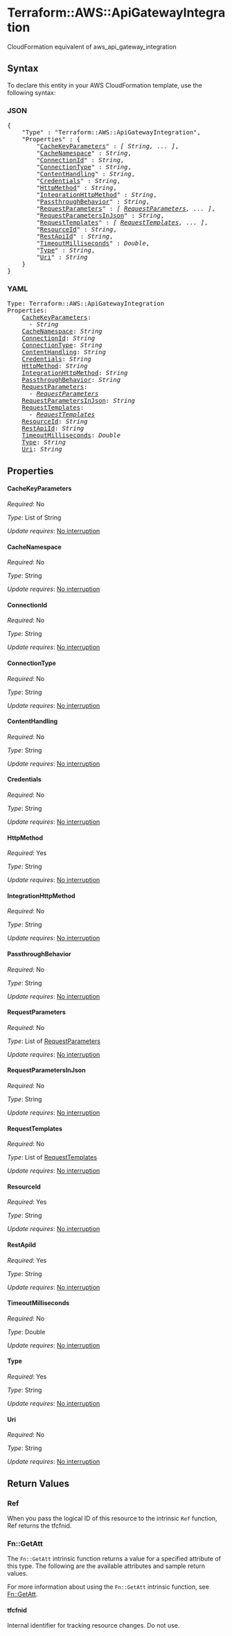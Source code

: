 # Terraform::AWS::ApiGatewayIntegration

CloudFormation equivalent of aws_api_gateway_integration

## Syntax

To declare this entity in your AWS CloudFormation template, use the following syntax:

### JSON

<pre>
{
    "Type" : "Terraform::AWS::ApiGatewayIntegration",
    "Properties" : {
        "<a href="#cachekeyparameters" title="CacheKeyParameters">CacheKeyParameters</a>" : <i>[ String, ... ]</i>,
        "<a href="#cachenamespace" title="CacheNamespace">CacheNamespace</a>" : <i>String</i>,
        "<a href="#connectionid" title="ConnectionId">ConnectionId</a>" : <i>String</i>,
        "<a href="#connectiontype" title="ConnectionType">ConnectionType</a>" : <i>String</i>,
        "<a href="#contenthandling" title="ContentHandling">ContentHandling</a>" : <i>String</i>,
        "<a href="#credentials" title="Credentials">Credentials</a>" : <i>String</i>,
        "<a href="#httpmethod" title="HttpMethod">HttpMethod</a>" : <i>String</i>,
        "<a href="#integrationhttpmethod" title="IntegrationHttpMethod">IntegrationHttpMethod</a>" : <i>String</i>,
        "<a href="#passthroughbehavior" title="PassthroughBehavior">PassthroughBehavior</a>" : <i>String</i>,
        "<a href="#requestparameters" title="RequestParameters">RequestParameters</a>" : <i>[ <a href="requestparameters.md">RequestParameters</a>, ... ]</i>,
        "<a href="#requestparametersinjson" title="RequestParametersInJson">RequestParametersInJson</a>" : <i>String</i>,
        "<a href="#requesttemplates" title="RequestTemplates">RequestTemplates</a>" : <i>[ <a href="requesttemplates.md">RequestTemplates</a>, ... ]</i>,
        "<a href="#resourceid" title="ResourceId">ResourceId</a>" : <i>String</i>,
        "<a href="#restapiid" title="RestApiId">RestApiId</a>" : <i>String</i>,
        "<a href="#timeoutmilliseconds" title="TimeoutMilliseconds">TimeoutMilliseconds</a>" : <i>Double</i>,
        "<a href="#type" title="Type">Type</a>" : <i>String</i>,
        "<a href="#uri" title="Uri">Uri</a>" : <i>String</i>
    }
}
</pre>

### YAML

<pre>
Type: Terraform::AWS::ApiGatewayIntegration
Properties:
    <a href="#cachekeyparameters" title="CacheKeyParameters">CacheKeyParameters</a>: <i>
      - String</i>
    <a href="#cachenamespace" title="CacheNamespace">CacheNamespace</a>: <i>String</i>
    <a href="#connectionid" title="ConnectionId">ConnectionId</a>: <i>String</i>
    <a href="#connectiontype" title="ConnectionType">ConnectionType</a>: <i>String</i>
    <a href="#contenthandling" title="ContentHandling">ContentHandling</a>: <i>String</i>
    <a href="#credentials" title="Credentials">Credentials</a>: <i>String</i>
    <a href="#httpmethod" title="HttpMethod">HttpMethod</a>: <i>String</i>
    <a href="#integrationhttpmethod" title="IntegrationHttpMethod">IntegrationHttpMethod</a>: <i>String</i>
    <a href="#passthroughbehavior" title="PassthroughBehavior">PassthroughBehavior</a>: <i>String</i>
    <a href="#requestparameters" title="RequestParameters">RequestParameters</a>: <i>
      - <a href="requestparameters.md">RequestParameters</a></i>
    <a href="#requestparametersinjson" title="RequestParametersInJson">RequestParametersInJson</a>: <i>String</i>
    <a href="#requesttemplates" title="RequestTemplates">RequestTemplates</a>: <i>
      - <a href="requesttemplates.md">RequestTemplates</a></i>
    <a href="#resourceid" title="ResourceId">ResourceId</a>: <i>String</i>
    <a href="#restapiid" title="RestApiId">RestApiId</a>: <i>String</i>
    <a href="#timeoutmilliseconds" title="TimeoutMilliseconds">TimeoutMilliseconds</a>: <i>Double</i>
    <a href="#type" title="Type">Type</a>: <i>String</i>
    <a href="#uri" title="Uri">Uri</a>: <i>String</i>
</pre>

## Properties

#### CacheKeyParameters

_Required_: No

_Type_: List of String

_Update requires_: [No interruption](https://docs.aws.amazon.com/AWSCloudFormation/latest/UserGuide/using-cfn-updating-stacks-update-behaviors.html#update-no-interrupt)

#### CacheNamespace

_Required_: No

_Type_: String

_Update requires_: [No interruption](https://docs.aws.amazon.com/AWSCloudFormation/latest/UserGuide/using-cfn-updating-stacks-update-behaviors.html#update-no-interrupt)

#### ConnectionId

_Required_: No

_Type_: String

_Update requires_: [No interruption](https://docs.aws.amazon.com/AWSCloudFormation/latest/UserGuide/using-cfn-updating-stacks-update-behaviors.html#update-no-interrupt)

#### ConnectionType

_Required_: No

_Type_: String

_Update requires_: [No interruption](https://docs.aws.amazon.com/AWSCloudFormation/latest/UserGuide/using-cfn-updating-stacks-update-behaviors.html#update-no-interrupt)

#### ContentHandling

_Required_: No

_Type_: String

_Update requires_: [No interruption](https://docs.aws.amazon.com/AWSCloudFormation/latest/UserGuide/using-cfn-updating-stacks-update-behaviors.html#update-no-interrupt)

#### Credentials

_Required_: No

_Type_: String

_Update requires_: [No interruption](https://docs.aws.amazon.com/AWSCloudFormation/latest/UserGuide/using-cfn-updating-stacks-update-behaviors.html#update-no-interrupt)

#### HttpMethod

_Required_: Yes

_Type_: String

_Update requires_: [No interruption](https://docs.aws.amazon.com/AWSCloudFormation/latest/UserGuide/using-cfn-updating-stacks-update-behaviors.html#update-no-interrupt)

#### IntegrationHttpMethod

_Required_: No

_Type_: String

_Update requires_: [No interruption](https://docs.aws.amazon.com/AWSCloudFormation/latest/UserGuide/using-cfn-updating-stacks-update-behaviors.html#update-no-interrupt)

#### PassthroughBehavior

_Required_: No

_Type_: String

_Update requires_: [No interruption](https://docs.aws.amazon.com/AWSCloudFormation/latest/UserGuide/using-cfn-updating-stacks-update-behaviors.html#update-no-interrupt)

#### RequestParameters

_Required_: No

_Type_: List of <a href="requestparameters.md">RequestParameters</a>

_Update requires_: [No interruption](https://docs.aws.amazon.com/AWSCloudFormation/latest/UserGuide/using-cfn-updating-stacks-update-behaviors.html#update-no-interrupt)

#### RequestParametersInJson

_Required_: No

_Type_: String

_Update requires_: [No interruption](https://docs.aws.amazon.com/AWSCloudFormation/latest/UserGuide/using-cfn-updating-stacks-update-behaviors.html#update-no-interrupt)

#### RequestTemplates

_Required_: No

_Type_: List of <a href="requesttemplates.md">RequestTemplates</a>

_Update requires_: [No interruption](https://docs.aws.amazon.com/AWSCloudFormation/latest/UserGuide/using-cfn-updating-stacks-update-behaviors.html#update-no-interrupt)

#### ResourceId

_Required_: Yes

_Type_: String

_Update requires_: [No interruption](https://docs.aws.amazon.com/AWSCloudFormation/latest/UserGuide/using-cfn-updating-stacks-update-behaviors.html#update-no-interrupt)

#### RestApiId

_Required_: Yes

_Type_: String

_Update requires_: [No interruption](https://docs.aws.amazon.com/AWSCloudFormation/latest/UserGuide/using-cfn-updating-stacks-update-behaviors.html#update-no-interrupt)

#### TimeoutMilliseconds

_Required_: No

_Type_: Double

_Update requires_: [No interruption](https://docs.aws.amazon.com/AWSCloudFormation/latest/UserGuide/using-cfn-updating-stacks-update-behaviors.html#update-no-interrupt)

#### Type

_Required_: Yes

_Type_: String

_Update requires_: [No interruption](https://docs.aws.amazon.com/AWSCloudFormation/latest/UserGuide/using-cfn-updating-stacks-update-behaviors.html#update-no-interrupt)

#### Uri

_Required_: No

_Type_: String

_Update requires_: [No interruption](https://docs.aws.amazon.com/AWSCloudFormation/latest/UserGuide/using-cfn-updating-stacks-update-behaviors.html#update-no-interrupt)

## Return Values

### Ref

When you pass the logical ID of this resource to the intrinsic `Ref` function, Ref returns the tfcfnid.

### Fn::GetAtt

The `Fn::GetAtt` intrinsic function returns a value for a specified attribute of this type. The following are the available attributes and sample return values.

For more information about using the `Fn::GetAtt` intrinsic function, see [Fn::GetAtt](https://docs.aws.amazon.com/AWSCloudFormation/latest/UserGuide/intrinsic-function-reference-getatt.html).

#### tfcfnid

Internal identifier for tracking resource changes. Do not use.

